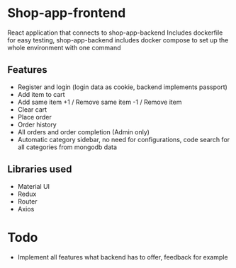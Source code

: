 # Shop-app-frontend
React application that connects to shop-app-backend
Includes dockerfile for easy testing, shop-app-backend includes docker compose to set up the whole environment with one command

## Features
* Register and login (login data as cookie, backend implements passport)
* Add item to cart
* Add same item +1 / Remove same item -1 / Remove item
* Clear cart
* Place order
* Order history
* All orders and order completion (Admin only)
* Automatic category sidebar, no need for configurations, code search for all categories from mongodb data

## Libraries used
* Material UI
* Redux
* Router
* Axios

# Todo
* Implement all features what backend has to offer, feedback for example